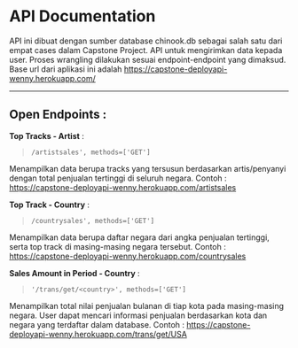 # API Documentation
API ini dibuat dengan sumber database chinook.db sebagai salah satu dari empat cases dalam Capstone Project. API untuk mengirimkan data kepada user. Proses wrangling dilakukan sesuai endpoint-endpoint yang dimaksud. Base url dari aplikasi ini adalah https://capstone-deployapi-wenny.herokuapp.com/

___
## Open Endpoints : 

**Top Tracks - Artist** : 
> `/artistsales', methods=['GET']`    

Menampilkan data berupa tracks yang tersusun berdasarkan artis/penyanyi dengan total penjualan tertinggi di seluruh negara.
Contoh : https://capstone-deployapi-wenny.herokuapp.com/artistsales

**Top Track - Country** : 

> `/countrysales', methods=['GET']`  

Menampilkan data berupa daftar negara dari angka penjualan tertinggi, serta top track di masing-masing negara tersebut. 
Contoh : https://capstone-deployapi-wenny.herokuapp.com/countrysales

**Sales Amount in Period - Country** : 

> `'/trans/get/<country>', methods=['GET']`  

Menampilkan total nilai penjualan bulanan di tiap kota pada masing-masing negara. User dapat mencari informasi penjualan berdasarkan kota dan negara yang terdaftar dalam database. 
Contoh : https://capstone-deployapi-wenny.herokuapp.com/trans/get/USA